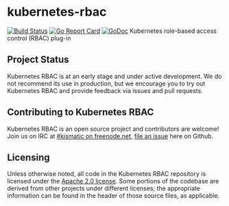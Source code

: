 # kubernetes-rbac
[![Build Status](https://travis-ci.org/kismatic/kubernetes-rbac.svg?branch=master)](https://travis-ci.org/kismatic/kubernetes-rbac)
[![Go Report Card](https://goreportcard.com/badge/github.com/kismatic/kubernetes-rbac)](https://goreportcard.com/report/github.com/kismatic/kubernetes-rbac)
[![GoDoc](https://godoc.org/github.com/kismatic/kubernetes-rbac?status.svg)](https://godoc.org/github.com/kismatic/kubernetes-rbac)
Kubernetes role-based access control (RBAC) plug-in

## Project Status

Kubernetes RBAC is at an early stage and under active development. We do not recommend its use in production, but we encourage you to try out Kubernetes RBAC and provide feedback via issues and pull requests.

## Contributing to Kubernetes RBAC

Kubernetes RBAC is an open source project and contributors are welcome!
Join us on IRC at [#kismatic on freenode.net](http://webchat.freenode.net/?channels=%23kismatic&uio=d4), [file an issue](https://github.com/kismatic/kubernetes-rbac/issues) here on Github.

## Licensing

Unless otherwise noted, all code in the Kubernetes RBAC repository is licensed under the [Apache 2.0 license](LICENSE). Some portions of the codebase are derived from other projects under different licenses; the appropriate information can be found in the header of those source files, as applicable.
